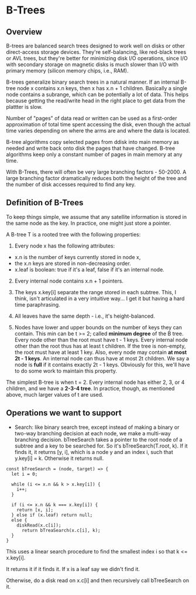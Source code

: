 # B-Trees

## Overview

B-trees are balanced search trees designed to work well on disks or other direct-access storage devices. They're self-balancing, like red-black trees or AVL trees, but they're better for minimizing disk I/O operations, since I/O with secondary storage on magnetic disks is much slower than I/O with primary memory (silicon memory chips, i.e., RAM).

B-trees generalize binary search trees in a natural manner. If an internal B-tree node x contains x.n keys, then x has x.n + 1 children. Basically a single node contains a subrange, which can be potentially a lot of data. This helps because getting the read/write head in the right place to get data from the plattter is slow.

Number of "pages" of data read or written can be used as a first-order approximation of total time spent accessing the disk, even though the actual time varies depending on where the arms are and where the data is located.

B-tree algorithms copy selected pages from ddisk into main memory as needed and write back onto disk the pages that have changed. B-tree algorithms keep only a constant number of pages in main memory at any time.

With B-Trees, there will often be very large branching factors - 50-2000. A large branching factor dramatically reduces both the height of the tree and the number of disk accesses required to find any key.

## Definition of B-Trees

To keep things simple, we assume that any satellite information is stored in the same node as the key. In practice, one might just store a pointer.

A B-tree T is a rooted tree with the following properties:

1. Every node x has the following attributes:

- x.n is the number of keys currently stored in node x,
- the x.n keys are stored in non-decreasing order.
- x.leaf is boolean: true if it's a leaf, false if it's an internal node.

2. Every internal node contains x.n + 1 pointers.

3. The keys x.key[i] separate the range stored in each subtree. This, I think, isn't articulated in a very intuitive way... I get it but having a hard time paraphrasing.

4. All leaves have the same depth - i.e., it's height-balanced.

5. Nodes have lower and upper bounds on the number of keys they can contain. This min can be t >= 2; called **minimum degree** of the B tree. Every node other than the root must have t - 1 keys. Every internal node other than the root thus has at least t children. If the tree is non-empty, the root must have at least 1 key. Also, every node may contain **at most 2t - 1 keys**. An internal node can thus have at most 2t children. We say a node is **full** if it contains exactly 2t - 1 keys. Obviously for this, we'll have to do some work to maintain this property.

The simplest B-tree is when t = 2. Every internal node has either 2, 3, or 4 children, and we have a **2-3-4 tree**. In practice, though, as mentioned above, much larger values of t are used.

## Operations we want to support

- Search: like binary search tree, except instead of making a binary or two-way branching decision at each node, we make a multi-way branching decision. bTreeSearch takes a pointer to the root node of a subtree and a key to be searched for. So it's bTreeSearch(T.root, k). If it finds it, it returns [y, i], which is a node y and an index i, such that y.key[i] = k. Otherwise it returns null.

```
const bTreeSearch = (node, target) => {
  let i = 0;

  while (i <= x.n && k > x.key[i]) {
    i++;
  }

  if (i <= x.n && k === x.key[i]) {
    return [x, i];
  } else if (x.leaf) return null;
  else {
    diskRead(x.c[i]);
      return bTreaSearch(x.c[i], k);
  }
}
```

This uses a linear search procedure to find the smallest index i so that k <= x.key[i].

It returns it if it finds it. If x is a leaf say we didn't find it.

Otherwise, do a disk read on x.c[i] and then recursively call bTreeSearch on it.
